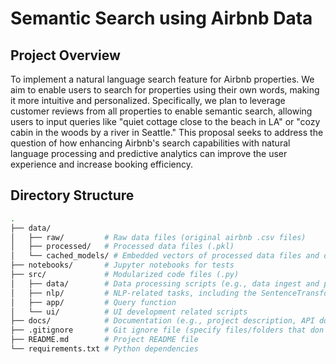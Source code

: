 # Semantic Search using Airbnb Data

## Project Overview

To implement a natural language search feature for Airbnb properties. We aim to enable users to search for properties using their own words, making it more intuitive and personalized. Specifically, we plan to leverage customer reviews from all properties to enable semantic search, allowing users to input queries like "quiet cottage close to the beach in LA" or "cozy cabin in the woods by a river in Seattle." This proposal seeks to address the question of how enhancing Airbnb's search capabilities with natural language processing and predictive analytics can improve the user experience and increase booking efficiency.

## Directory Structure

```bash
.
├── data/
│   ├── raw/         # Raw data files (original airbnb .csv files)
│   ├── processed/   # Processed data files (.pkl)
│   └── cached_models/ # Embedded vectors of processed data files and other relevant property data (.pkl) 
├── notebooks/       # Jupyter notebooks for tests
├── src/             # Modularized code files (.py)
│   ├── data/        # Data processing scripts (e.g., data ingest and pre-processing, cleaning)
│   ├── nlp/         # NLP-related tasks, including the SentenceTransformer model
│   ├── app/         # Query function
│   └── ui/          # UI development related scripts 
├── docs/            # Documentation (e.g., project description, API docs)
├── .gitignore       # Git ignore file (specify files/folders that don't need to be uploaded to git)
├── README.md        # Project README file
└── requirements.txt # Python dependencies
```
